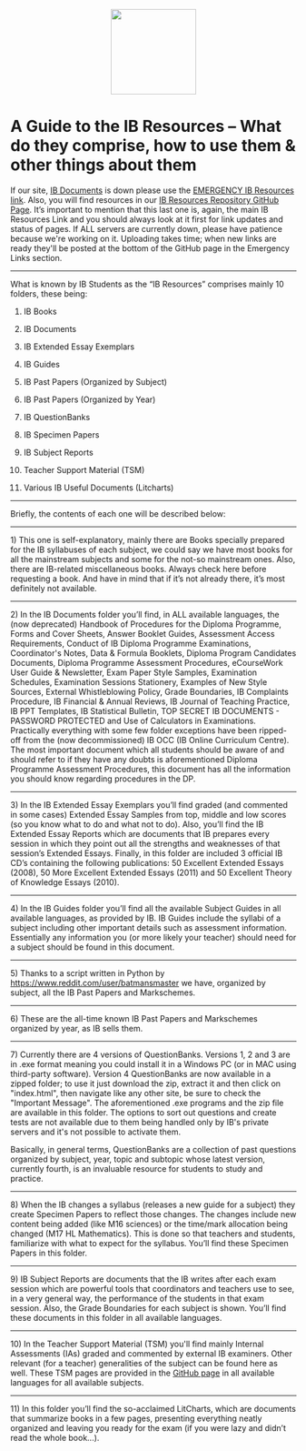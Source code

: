 <p align="center">
  <img width="150" height="150" src="https://cdn.discordapp.com/attachments/491994322414338058/558233584637313044/resourcelogo.png">
</p>

# A Guide to the IB Resources – What do they comprise, how to use them & other things about them

<p>If our site, <a href="https://ibdocuments.com/Home">IB Documents</a> is down please use the <a href="http://ibdocuments.com/">EMERGENCY IB Resources link</a>. Also, you will find resources in our <a href="https://ibresources.github.io/">IB Resources Repository GitHub Page</a>. It’s important to mention that this last one is, again, the main IB Resources Link and you should always look at it first for link updates and status of pages. If ALL servers are currently down, please have patience because we're working on it. Uploading takes time; when new links are ready they'll be posted at the bottom of the GitHub page in the Emergency Links section.</p>

<hr>

<p>What is known by IB Students as the “IB Resources” comprises mainly 10 folders, these being:</p>

<ol>
<li><p>IB Books</p></li>
<li><p>IB Documents</p></li>
<li><p>IB Extended Essay Exemplars</p></li>
<li><p>IB Guides</p></li>
<li><p>IB Past Papers (Organized by Subject)</p></li>
<li><p>IB Past Papers (Organized by Year)</p></li>
<li><p>IB QuestionBanks</p></li>
<li><p>IB Specimen Papers</p></li>
<li><p>IB Subject Reports</p></li>
<li><p>Teacher Support Material (TSM)</p></li>
<li><p>Various IB Useful Documents (Litcharts)</p></li>
</ol>

<hr>

<p>Briefly, the contents of each one will be described below:</p>

<hr>

<p>1) This one is self-explanatory, mainly there are Books specially prepared for the IB syllabuses of each subject, we could say we have most books for all the mainstream subjects and some for the not-so mainstream ones. Also, there are IB-related miscellaneous books. Always check here before requesting a book. And have in mind that if it’s not already there, it’s most definitely not available. </p>

<hr>

<p>2) In the IB Documents folder you’ll find, in ALL available languages, the (now deprecated) Handbook of Procedures for the Diploma Programme, Forms and Cover Sheets, Answer Booklet Guides, Assessment Access Requirements, Conduct of IB Diploma Programme Examinations, Coordinator's Notes, Data &amp; Formula Booklets, Diploma Program Candidates Documents, Diploma Programme Assessment Procedures, eCourseWork User Guide &amp; Newsletter, Exam Paper Style Samples, Examination Schedules, Examination Sessions Stationery, Examples of New Style Sources, External Whistleblowing Policy, Grade Boundaries, IB Complaints Procedure, IB Financial &amp; Annual Reviews, IB Journal of Teaching Practice, IB PPT Templates, IB Statistical Bulletin, TOP SECRET IB DOCUMENTS - PASSWORD PROTECTED and Use of Calculators in Examinations. Practically everything with some few folder exceptions have been ripped-off from the (now decommissioned) IB OCC (IB Online Curriculum Centre). The most important document which all students should be aware of and should refer to if they have any doubts is aforementioned &#8203;Diploma Programme Assessment Procedures&#8203;, this document has all the information you should know regarding procedures in the DP.</p>

<hr>

<p>3) In the IB Extended Essay Exemplars you’ll find graded (and commented in some cases) Extended Essay Samples from top, middle and low scores (so you know what to do and what not to do). Also, you’ll find the IB Extended Essay Reports which are documents that IB prepares every session in which they point out all the strengths and weaknesses of that session’s Extended Essays. Finally, in this folder are included 3 official IB CD’s containing the following publications: 50 Excellent Extended Essays (2008), 50 More Excellent Extended Essays (2011) and 50 Excellent Theory of Knowledge Essays (2010).</p>

<hr>

<p>4) In the IB Guides folder you’ll find all the available Subject Guides in all available languages, as
provided by IB. IB Guides include the syllabi of a subject including other important details such as assessment information. Essentially any information you (or more likely your teacher) should need for a subject should be found in this document.</p>

<hr>

<p>5) Thanks to a script written in Python by <a href="/u/batmansmaster">https://www.reddit.com/user/batmansmaster</a> we have, organized by subject, all the IB Past Papers and Markschemes.</p>

<hr>

<p>6) These are the all-time known IB Past Papers and Markschemes organized by year, as IB sells them.</p>

<hr>

<p>7) Currently there are 4 versions of QuestionBanks. Versions 1, 2 and 3 are in .exe format meaning you could install it in a Windows PC (or in MAC using third-party software). Version 4 QuestionBanks are now available in a zipped folder; to use it just download the zip, extract it and then click on "index.html", then navigate like any other site, be sure to check the "Important Message". The aforementioned .exe programs and the zip file are available in this folder. The options to sort out questions and create tests are not available due to them being handled only by IB's private servers and it's not possible to activate them.</p>

<p>Basically, in general terms, QuestionBanks are a collection of past questions organized by subject, year, topic and subtopic whose latest version, currently fourth, is an invaluable resource for students to study and practice.</p>

<hr>

<p>8) When the IB changes a syllabus (releases a new guide for a subject) they create Specimen Papers to reflect those changes. The changes include new content being added (like M16 sciences) or the time/mark allocation being changed (M17 HL Mathematics). This is done so that teachers and students, familiarize with what to expect for the syllabus. You’ll find these Specimen Papers in this folder.</p>

<hr>

<p>9) IB Subject Reports are documents that the IB writes after each exam session which are powerful tools that coordinators and teachers use to see, in a very general way, the performance of the students in that exam session. Also, the Grade Boundaries for each subject is shown. You’ll find these documents in this folder in all available languages.</p>

<hr>

<p>10) In the Teacher Support Material (TSM) you'll find mainly Internal Assessments (IAs) graded and commented by external IB examiners. Other relevant (for a teacher) generalities of the subject can be found here as well. These TSM pages are provided in the <a href="https://ibresources.github.io/#ib-teacher-support-material-tsm">GitHub page</a> in all available languages for all available subjects.</p>

<hr>

<p>11) In this folder you’ll find the so-acclaimed LitCharts, which are documents that summarize books in a few pages, presenting everything neatly organized and leaving you ready for the exam (if you were lazy and didn’t read the whole book...).</p>
